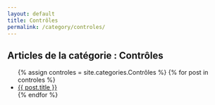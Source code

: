 ```yaml
---
layout: default
title: Contrôles
permalink: /category/controles/
---
```


<h2>Articles de la catégorie : Contrôles</h2>

<ul>
  {% assign controles = site.categories.Contrôles %}
  {% for post in controles %}
    <li>
      <a href="{{ site.baseurl }}{{ post.url }}">{{ post.title }}</a>
    </li>
  {% endfor %}
</ul>
